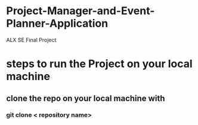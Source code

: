 # Project-Manager-and-Event-Planner-Application
ALX SE Final Project

# steps to run the Project on your local machine

## clone the repo on your local machine with
### git clone < repository name>
